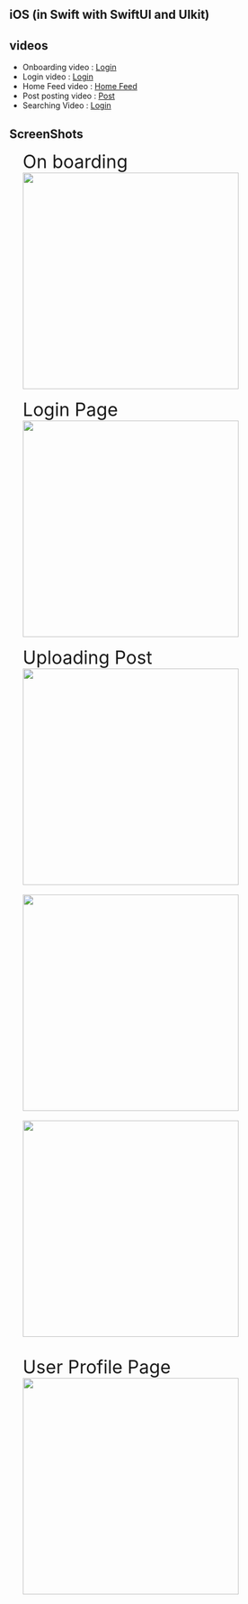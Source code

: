 ## iOS (in Swift with SwiftUI and UIkit)

## videos

<ul>
<li>
Onboarding video : <a href ="videos/onboarding.mp4"> Login </a>
</li>
<li>
Login video : <a href ="videos/Login.mp4"> Login </a>
</li>
<li>
Home Feed video : <a href ="videos/Feed.mp4"> Home Feed </a>
</li>
<li>
Post posting video : <a href ="videos/Post.mp4"> Post </a>
</li>
<li>
Searching Video : <a href ="videos/Search.mp4"> Login </a>
</li>
</ul>

## ScreenShots
<ul>
<li style="display:flex; flex-direction:column; justify-content:center">
<span style="font-size:2rem; ">On boarding</span>
<img  style="height:auto;width:40vw" src="Screenshots/ios/onboarding.png">
</li>
<br>
<li style="display:flex; flex-direction:column; justify-content:center">
<span style="font-size:2rem; ">Login Page</span>
<img  style="height:auto;width:40vw" src="Screenshots/ios/Simulator Screenshot - iPhone 14 - 2023-04-09 at 17.08.43.png">
</li>
<br>
<li style="display:flex; flex-direction:column; justify-content:center">
<span style="font-size:2rem; "> Uploading Post</span>
<img  style="height:auto;width:40vw" src="Screenshots/ios/Simulator Screenshot - iPhone 14 - 2023-04-09 at 17.06.11.png">
<br>
<img  style="height:auto;width:40vw" src="Screenshots/ios/Simulator Screenshot - iPhone 14 - 2023-04-09 at 17.06.22.png">
<br>
<img  style="height:auto;width:40vw" src="Screenshots/ios/Simulator Screenshot - iPhone 14 - 2023-04-09 at 17.06.06.png">
</li>
<br>
<br>
<li style="display:flex; flex-direction:column; justify-content:center">
<span style="font-size:2rem; ">User Profile Page</span>
<img  style="height:auto;width:40vw" src="Screenshots/ios/Simulator Screenshot - iPhone 14 - 2023-04-09 at 17.07.37.png">
</li>
</ul>